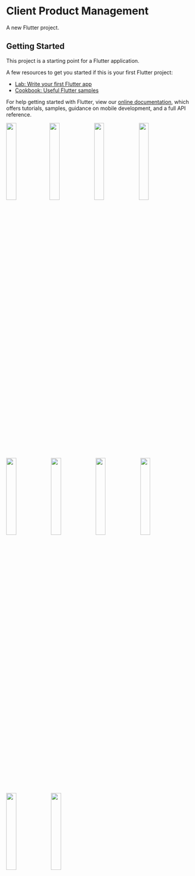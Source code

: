 # Client Product Management

A new Flutter project.

## Getting Started

This project is a starting point for a Flutter application.

A few resources to get you started if this is your first Flutter project:

- [Lab: Write your first Flutter app](https://flutter.dev/docs/get-started/codelab)
- [Cookbook: Useful Flutter samples](https://flutter.dev/docs/cookbook)

For help getting started with Flutter, view our
[online documentation](https://flutter.dev/docs), which offers tutorials,
samples, guidance on mobile development, and a full API reference.



<img src="https://user-images.githubusercontent.com/66113291/180044466-9faec674-2188-4955-8611-ca8f6f0cd872.png" width=23% height=23%><img src="https://user-images.githubusercontent.com/66113291/180044503-985f2e4e-8e48-4e98-aad0-4fc092496970.png" width=23% height=23%>
<img src="https://user-images.githubusercontent.com/66113291/180044525-d203ed13-75a0-4c7f-a280-dd801ce8a91d.png" width=23% height=23%>
<img src="https://user-images.githubusercontent.com/66113291/180044550-00dc9c2e-f4b6-49fe-bb02-3294a254aeda.png" width=23% height=23%>
<img src="https://user-images.githubusercontent.com/66113291/180044574-0954f89a-9b9a-4005-b726-d8b3134dce44.png" width=23% height=23%>
<img src="https://user-images.githubusercontent.com/66113291/180045662-b308b1ef-1ee0-4ab8-992c-3307de9918f7.png" width=23% height=23%>
<img src="https://user-images.githubusercontent.com/66113291/180045676-087cc0be-a2a7-4d02-a8de-9bbef60e138a.png" width=23% height=23%>
<img src="https://user-images.githubusercontent.com/66113291/180045695-63015d9e-f11a-4d7f-817d-7c9bc4de8f4c.png" width=23% height=23%>
<img src="https://user-images.githubusercontent.com/66113291/180045709-bd4f5fdc-126f-4bdd-9057-45c58c95d331.png" width=23% height=23%>
<img src="https://user-images.githubusercontent.com/66113291/180045720-da134368-0e0a-41a4-8fcd-6b2f79016f75.png" width=23% height=23%>


